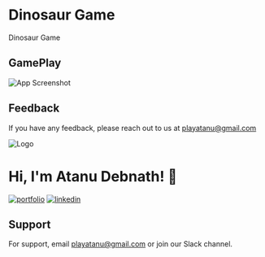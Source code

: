 # Dinosaur Game
Dinosaur Game

## GamePlay

![App Screenshot](https://github.com/playatanu/assets/blob/main/dino.gif)


## Feedback

If you have any feedback, please reach out to us at playatanu@gmail.com

![Logo](https://github.com/playatanu/assets/blob/main/gamedevplayatanu.png)

# Hi, I'm Atanu Debnath! 👋

[![portfolio](https://img.shields.io/badge/my_portfolio-000?style=for-the-badge&logo=ko-fi&logoColor=white)](https://playatanu.github.io/)
[![linkedin](https://img.shields.io/badge/linkedin-0A66C2?style=for-the-badge&logo=linkedin&logoColor=white)](https://www.linkedin.com/playatanu)


## Support

For support, email playatanu@gmail.com or join our Slack channel.

